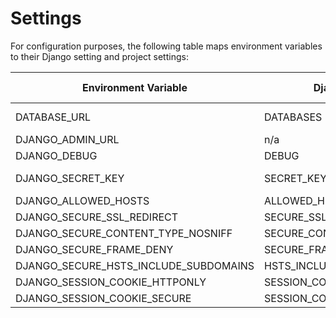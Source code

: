 # Settings

For configuration purposes, the following table maps environment variables to their Django setting and project settings:

| Environment Variable                  | Django Setting              | Development Default | Production Default   |
| ------------------------------------- | --------------------------- | ------------------- | -------------------- |
| DATABASE_URL                          | DATABASES                   | auto w/ Docker;     | raises error         |
| DJANGO_ADMIN_URL                      | n/a                         | 'admin/'            | raises error         |
| DJANGO_DEBUG                          | DEBUG                       | True                | False                |
| DJANGO_SECRET_KEY                     | SECRET_KEY                  | auto-generated      | raises error         |
| DJANGO_ALLOWED_HOSTS                  | ALLOWED_HOSTS               | ['*']               | ['your_domain_name'] |
| DJANGO_SECURE_SSL_REDIRECT            | SECURE_SSL_REDIRECT         | n/a                 | True                 |
| DJANGO_SECURE_CONTENT_TYPE_NOSNIFF    | SECURE_CONTENT_TYPE_NOSNIFF | n/a                 | True                 |
| DJANGO_SECURE_FRAME_DENY              | SECURE_FRAME_DENY           | n/a                 | True                 |
| DJANGO_SECURE_HSTS_INCLUDE_SUBDOMAINS | HSTS_INCLUDE_SUBDOMAINS     | n/a                 | True                 |
| DJANGO_SESSION_COOKIE_HTTPONLY        | SESSION_COOKIE_HTTPONLY     | n/a                 | True                 |
| DJANGO_SESSION_COOKIE_SECURE          | SESSION_COOKIE_SECURE       | n/a                 | False                |
